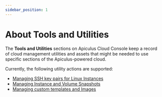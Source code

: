 ```yaml
---
sidebar_position: 1
---
```

# About Tools and Utilities

The **Tools and Utilities** sections on Apiculus Cloud Console keep a record of cloud management utilities and assets that might be needed to use specific sections of the Apiculus-powered cloud.

Currently, the following utility actions are supported:

- [Managing SSH key pairs for Linux Instances](ManagingSSHKeysandKeyPairs)
- [Managing Instance and Volume Snapshots](ManagingInstanceandVolumeSnapshots)
- [Managing custom templates and Images](ManagingCustomTemplatesandImages)




